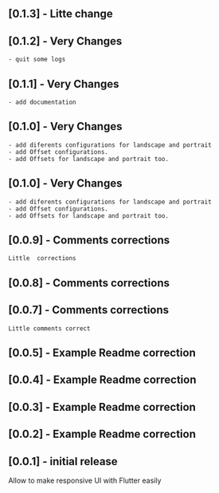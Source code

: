 
## [0.1.3] - Litte change



## [0.1.2] - Very Changes
    - quit some logs



## [0.1.1] - Very Changes
    - add documentation


## [0.1.0] - Very Changes
    - add diferents configurations for landscape and portrait
    - add Offset configurations.
    - add Offsets for landscape and portrait too.


## [0.1.0] - Very Changes
    - add diferents configurations for landscape and portrait
    - add Offset configurations.
    - add Offsets for landscape and portrait too.

## [0.0.9] - Comments corrections
    Little  corrections


## [0.0.8] - Comments corrections
## [0.0.7] - Comments corrections
    Little comments correct 
## [0.0.5] - Example Readme correction
## [0.0.4] - Example Readme correction

## [0.0.3] - Example Readme correction


## [0.0.2] - Example Readme correction



## [0.0.1] - initial release

Allow to make responsive UI with Flutter easily
